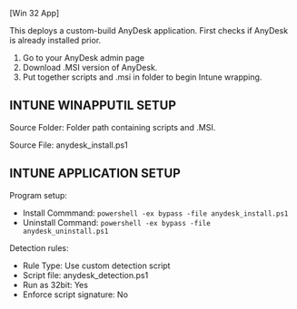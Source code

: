 [Win 32 App]

This deploys a custom-build AnyDesk application. First checks if AnyDesk is already installed prior.   
1. Go to your AnyDesk admin page
2. Download .MSI version of AnyDesk. 
3. Put together scripts and .msi in folder to begin Intune wrapping.

**INTUNE WINAPPUTIL SETUP**
---------------------
Source Folder: Folder path containing scripts and .MSI. 

Source File: anydesk_install.ps1

**INTUNE APPLICATION SETUP**
----------------------------
Program setup:
- Install Commmand: ```powershell -ex bypass -file anydesk_install.ps1```
- Uninstall Command: ```powershell -ex bypass -file anydesk_uninstall.ps1``` 

Detection rules:
- Rule Type: Use custom detection script
- Script file: anydesk_detection.ps1
- Run as 32bit: Yes
- Enforce script signature: No







